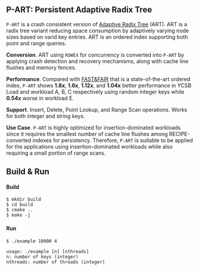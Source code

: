## P-ART: Persistent Adaptive Radix Tree

`P-ART` is a crash consistent version of [Adaptive Radix Tree](https://dl.acm.org/citation.cfm?id=2933352) 
(ART). ART is a radix tree variant reducing space consumption by adaptively varying node sizes 
based on varid key entries. ART is an ordered index supporting both point and range queries.

**Conversion**. ART using `ROWEX` for concurrency is converted into `P-ART` by applying crash detection 
and recovery mechanisms, along with cache line flushes and memory fences.

**Performance**. Compared with [FAST&FAIR](https://www.usenix.org/conference/fast18/presentation/hwang) 
that is a state-of-the-art ordered index, `P-ART` shows **1.8x**, **1.6x**, **1.12x**, and **1.04x** better performance 
in YCSB Load and workload A, B, C respectively using random integer keys while **0.54x** worse in workload E.

**Support**. Insert, Delete, Point Lookup, and Range Scan operations. Works for both integer and string keys.

**Use Case**. `P-ART` is highly optimized for insertion-dominated workloads since it requires the smallest number of
cache line flushes among RECIPE-converted indexes for persistency. Therefore, `P-ART` is suitable to be applied for
the applications using insertion-dominated workloads while also requiring a small portion of range scans.

## Build & Run

#### Build

```
$ mkdir build
$ cd build
$ cmake ..
$ make -j
```

#### Run

```
$ ./example 10000 4

usage: ./example [n] [nthreads]
n: number of keys (integer)
nthreads: number of threads (integer)
```
